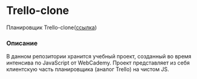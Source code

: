 # Trello-clone
Планировщик Trello-clone([ссылка](https://philippstepanenko.github.io/Trello-clone/))

### Описание
В данном репозитории хранится учебный проект, созданный во время интенсива по JavaScript от WebCademy.
Проект представляет из себя клиентскую часть планировщика (аналог Trello) на чистом JS.
